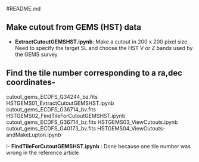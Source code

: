 #README.md

## Make cutout from GEMS (HST) data

- **ExtractCutoutGEMSHST.ipynb**: Make a cutout in 200 x 200 pixel size. Need to specify the target SL and choose the HST V or Z bands used by the GEMS survey      

## Find the tile number corresponding to a ra,dec coordinates- 

cutout_gems_ECDFS_G34244_bz.fits          HSTGEMS01_ExtractCutoutGEMSHST.ipynb
cutout_gems_ECDFS_G36714_bv.fits          HSTGEMS02_FindTileForCutoutGEMSHST.ipynb
cutout_gems_ECDFS_G36714_bz.fits          HSTGEMS03_ViewCutouts.ipynb
cutout_gems_ECDFS_G40173_bv.fits          HSTGEMS04_ViewCutouts-andMakeLupton.ipynb


i- **FindTileForCutoutGEMSHST.ipynb** : Done because one tile number was wrong in the reference article
